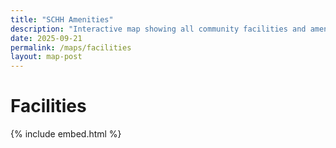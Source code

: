 ```yaml
---
title: "SCHH Amenities"
description: "Interactive map showing all community facilities and amenities."
date: 2025-09-21
permalink: /maps/facilities
layout: map-post
---
```


# Facilities

{% include embed.html %}

<style>

  #main-wrapper {
      padding: 0;
  }
  #main-wrapper > .container > div:first-of-type > main {
      padding-right: 0;
      padding-left: 0;
  }
  #main-wrapper > .container > div:first-of-type > main > article > header {
      padding-right: calc(var(--bs-gutter-x) * .5);
      padding-left: calc(var(--bs-gutter-x) * .5);
  }
  #tail-wrapper {
      display: none;
  }
  #map {
      width: 100%;
  }

  :root {
    --building-color: #FF9800;
    --house-color: #0288D1;
    --shop-color: #7B1FA2;
    --warehouse-color: #558B2F;
  }

  /*
  * Property styles in unhighlighted state.
  */
  .property {
    --accent: #263238;
    align-items: center;
    background-color: #FFFFFF;
    border-radius: 50%;
    color: #263238;
    display: flex;
    font-size: 14px;
    gap: 15px;
    justify-content: center;
    padding: 4px;
    position: relative;
    transition: all 0.3s ease-out;
    height: 30px;
    width: 30px;
    transform: translateY(-9px);
  }

  .property.highlight .icon {
    color: var(--accent);
    font-size: 2em;
  }

  .property:not(.highlight) {
    background-color: var(--accent);
  }

  .property:not(.highlight)::after {
    border-top: 9px solid var(--accent);
  }

  .property::after {
    border-left: 9px solid transparent;
    border-right: 9px solid transparent;
    border-top: 9px solid #FFFFFF;
    content: "";
    height: 0;
    left: 50%;
    position: absolute;
    top: 90%;
    transform: translate(-50%, 0);
    transition: all 0.3s ease-out;
    width: 0;
    z-index: 1;
  }

  .property .icon {
    align-items: center;
    display: flex;
    justify-content: center;
    color: #FFFFFF;
  }

  .property .icon svg {
    height: 20px;
    width: auto;
  }

  .property .details {
    display: none;
    flex-direction: column;
    flex: 1;
  }

  .property .address {
    color: #9E9E9E;
    font-size: 10px;
    margin-bottom: 10px;
    margin-top: 5px;
  }

  .property .features {
    align-items: flex-end;
    display: flex;
    flex-direction: row;
    gap: 10px;
  }

  .property .features > div {
    align-items: center;
    background: #F5F5F5;
    border-radius: 5px;
    border: 1px solid #ccc;
    display: flex;
    font-size: 10px;
    gap: 5px;
    padding: 5px;
  }

  /*
  * Property styles in highlighted state.
  */
  .property.highlight {
    background-color: #FFFFFF;
    border-radius: 8px;
    box-shadow: 10px 10px 5px rgba(0, 0, 0, 0.2);
    height: 80px;
    padding: 8px 15px;
    width: auto;
  }

  .property.highlight::after {
    border-top: 9px solid #FFFFFF;
  }

  .property.highlight .details {
    display: flex;
  }

  .property.highlight .icon svg {
    width: 50px;
    height: 50px;
  }

</style>

<gmp-map center="32.3044810,-80.9572716" zoom="13" id="map" map-id="amenities-map"></gmp-map>

<script type="module">
    import { getMap, loadGeoJSON, addMarkers } from '{{ '/assets/js/gmap.js' | relative_url }}';

    (async () => {
        try {
            const map = await getMap('map');
            await loadGeoJSON(map, 'https://www.schh-commons.org/knowledge-base/geojson/Sun_City,_Hilton_Head.geojson', {strokeWeight: 1, zIndex: 2, fillOpacity: 0});
            addMarkers(map, 'https://www.schh-commons.org/knowledge-base/geojson/Amenity_Locations.geojson');
        } catch (error) {
            console.error('Error initializing map:', error);
        }
    })();

</script>